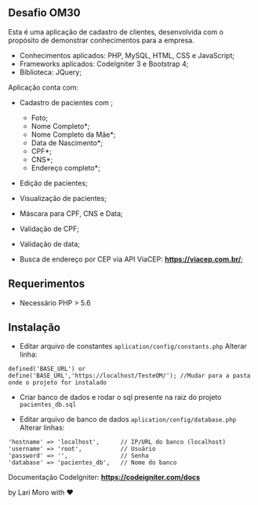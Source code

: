 ## Desafio OM30


Esta é uma aplicação de cadastro de clientes, desenvolvida com o propósito de demonstrar conhecimentos para a empresa.
* Conhecimentos aplicados: PHP, MySQL, HTML, CSS e JavaScript;
* Frameworks aplicados: CodeIgniter 3 e Bootstrap 4;
* Biblioteca: JQuery;

Aplicação conta com:
* Cadastro de pacientes com ;
	* Foto;
    * Nome Completo*;
    * Nome Completo da Mãe*;
    * Data de Nascimento*;
    * CPF*;
    * CNS*;
    * Endereço completo*;

* Edição de pacientes;
* Visualização de pacientes;
* Máscara para CPF, CNS e Data;
* Validação de CPF;
* Validação de data;
* Busca de endereço por CEP via API ViaCEP: **https://viacep.com.br/**;

## Requerimentos

* Necessário PHP > 5.6


## Instalação

* Editar arquivo de constantes ``` aplication/config/constants.php ```
Alterar linha:

```
defined('BASE_URL') or define('BASE_URL','https://localhost/TesteOM/'); //Mudar para a pasta onde o projeto for instalado
```

* Criar banco de dados e rodar o sql presente na raiz do projeto ``` pacientes_db.sql ```

* Editar arquivo de banco de dados ``` aplication/config/database.php ```
Alterar linhas:
```
'hostname' => 'localhost',      // IP/URL do banco (localhost)
'username' => 'root',           // Usuário
'password' => '',               // Senha
'database' => 'pacientes_db',   // Nome do banco
```

Documentação CodeIgniter: **https://codeigniter.com/docs**

by Lari Moro with :heart: